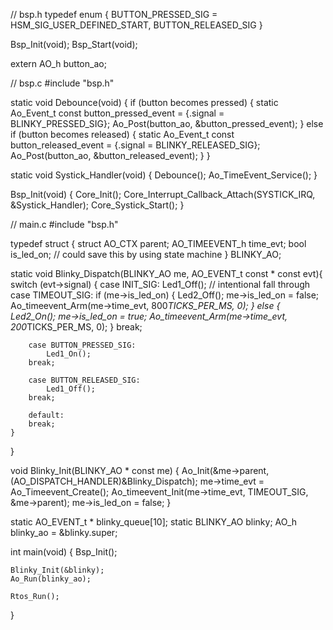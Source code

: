 // bsp.h
typedef enum {
    BUTTON_PRESSED_SIG = HSM_SIG_USER_DEFINED_START,
    BUTTON_RELEASED_SIG
}

Bsp_Init(void);
Bsp_Start(void);

extern AO_h button_ao;


// bsp.c
#include "bsp.h"

static void Debounce(void) {
    if (button becomes pressed) {
        static Ao_Event_t const button_pressed_event = {.signal = BLINKY_PRESSED_SIG};
        Ao_Post(button_ao, &button_pressed_event);
    }
    else if (button becomes released) {
        static Ao_Event_t const button_released_event = {.signal = BLINKY_RELEASED_SIG};
        Ao_Post(button_ao, &button_released_event);
    }
}

static void Systick_Handler(void) {
   Debounce();
   Ao_TimeEvent_Service();
}

Bsp_Init(void) {
    Core_Init();
    Core_Interrupt_Callback_Attach(SYSTICK_IRQ, &Systick_Handler);
    Core_Systick_Start();
}


// main.c
#include "bsp.h"

typedef struct {
    struct AO_CTX parent;
    AO_TIMEEVENT_h time_evt;
    bool is_led_on;  // could save this by using state machine
} BLINKY_AO;

static void Blinky_Dispatch(BLINKY_AO me, AO_EVENT_t const * const evt){
    switch (evt->signal) {
        case INIT_SIG:
            Led1_Off();
            // intentional fall through
        case TIMEOUT_SIG:
            if (me->is_led_on) {
                Led2_Off();
                me->is_led_on = false;
                Ao_timeevent_Arm(me->time_evt, 800*TICKS_PER_MS, 0);
            }
            else {
                Led2_On();
                me->is_led_on = true;
                Ao_timeevent_Arm(me->time_evt, 200*TICKS_PER_MS, 0);
            }
        break;

        case BUTTON_PRESSED_SIG:
            Led1_On();
        break;

        case BUTTON_RELEASED_SIG:
            Led1_Off();
        break;
        
        default:
        break;
    }
}

void Blinky_Init(BLINKY_AO * const me) {
    Ao_Init(&me->parent, (AO_DISPATCH_HANDLER)&Blinky_Dispatch);
    me->time_evt = Ao_Timeevent_Create();
    Ao_timeevent_Init(me->time_evt, TIMEOUT_SIG, &me->parent);
    me->is_led_on = false;
}

static AO_EVENT_t * blinky_queue[10];
static BLINKY_AO blinky;
AO_h blinky_ao = &blinky.super;

int main(void) {
    Bsp_Init();

    Blinky_Init(&blinky);
    Ao_Run(blinky_ao);

    Rtos_Run();
}